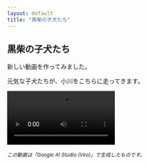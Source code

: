 ```yaml
---
layout: default
title: "黒柴の子犬たち"
---
```


<article>
  <h2>黒柴の子犬たち</h2>
  <p>新しい動画を作ってみました。</p>
  <p>元気な子犬たちが、小川をこちらに走ってきます。</p>
  <video width="50%" controls>
    <source src="/kurisiba.mp4" type="video/mp4">
    お使いのブラウザは動画の再生に対応していません。
  </video>
  <p><small><em>この動画は「Google AI Studio (Veo)」で生成したものです。</em></small></p>
</article>
